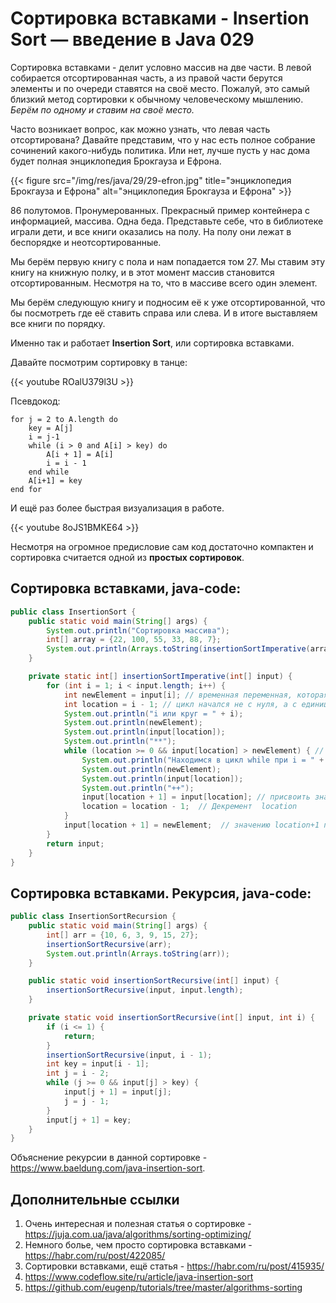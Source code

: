 # Сортировка вставками - Insertion Sort — введение в Java 029

Сортировка вставками - делит условно массив на две части. В левой собирается отсортированная часть, а из правой части берутся элементы и по очереди ставятся на своё место. Пожалуй, это самый близкий метод сортировки к обычному человеческому мышлению. _Берём по одному и ставим на своё место._

Часто возникает вопрос, как можно узнать, что левая часть отсортирована? Давайте представим, что у нас есть полное собрание сочинений какого-нибудь политика. Или нет, лучше пусть у нас дома будет полная энциклопедия Брокгауза и Ефрона.

{{< figure src="/img/res/java/29/29-efron.jpg" title="энциклопедия Брокгауза и Ефрона" alt="энциклопедия Брокгауза и Ефрона" >}}

86 полутомов. Пронумерованных. Прекрасный пример контейнера с информацией, массива. Одна беда. Представьте себе, что в библиотеке играли дети, и все книги оказались на полу. На полу они лежат в беспорядке и неотсортированные. 

Мы берём первую книгу с пола и нам попадается том 27. Мы ставим эту книгу на книжную полку, и в этот момент массив становится отсортированным. Несмотря на то, что в массиве всего один элемент.

Мы берём следующую книгу и подносим её к уже отсортированной, что бы посмотреть где её ставить справа или слева. И в итоге выставляем все книги по порядку.

Именно так и работает **Insertion Sort**, или сортировка вставками.

Давайте посмотрим сортировку в танце:

{{< youtube ROalU379l3U >}}

Псевдокод:
```code
for j = 2 to A.length do 
    key = A[j]
    i = j-1
    while (i > 0 and A[i] > key) do 
        A[i + 1] = A[i]
        i = i - 1
    end while
    A[i+1] = key
end for
```

И ещё раз более быстрая визуализация в работе. 

{{< youtube 8oJS1BMKE64 >}}

Несмотря на огромное предисловие сам код достаточно компактен и сортировка считается одной из __простых сортировок__.

## Сортировка вставками, java-code:

```java
public class InsertionSort {
    public static void main(String[] args) {
        System.out.println("Сортировка массива");
        int[] array = {22, 100, 55, 33, 88, 7};
        System.out.println(Arrays.toString(insertionSortImperative(array)));
    }

    private static int[] insertionSortImperative(int[] input) {
        for (int i = 1; i < input.length; i++) {
            int newElement = input[i]; // временная переменная, которая хранит значение
            int location = i - 1; // цикл начался не с нуля, а с единицы - location предыдущее МЕСТО от элемента массива
            System.out.println("i или круг = " + i);
            System.out.println(newElement);
            System.out.println(input[location]);
            System.out.println("**");
            while (location >= 0 && input[location] > newElement) { // пока значение от location больше значения элемента проверки
                System.out.println("Находимся в цикл while при i = " + i);
                System.out.println(newElement);
                System.out.println(input[location]);
                System.out.println("++");
                input[location + 1] = input[location]; // присвоить значению на котором был элемент проверки значение предыдущего
                location = location - 1;  // Декремент  location
            }
            input[location + 1] = newElement;  // значению location+1 передаём значение из памяти
        }
        return input;
    }
}
```

## Сортировка вставками. Рекурсия, java-code:

```java
public class InsertionSortRecursion {
    public static void main(String[] args) {
        int[] arr = {10, 6, 3, 9, 15, 27};
        insertionSortRecursive(arr);
        System.out.println(Arrays.toString(arr));
    }

    public static void insertionSortRecursive(int[] input) {
        insertionSortRecursive(input, input.length);
    }

    private static void insertionSortRecursive(int[] input, int i) {
        if (i <= 1) {
            return;
        }
        insertionSortRecursive(input, i - 1);
        int key = input[i - 1];
        int j = i - 2;
        while (j >= 0 && input[j] > key) {
            input[j + 1] = input[j];
            j = j - 1;
        }
        input[j + 1] = key;
    }
}
```

Объяснение рекурсии в данной сортировке - https://www.baeldung.com/java-insertion-sort.

## Дополнительные ссылки

1. Очень интересная и полезная статья о сортировке - https://juja.com.ua/java/algorithms/sorting-optimizing/
2. Немного болье, чем просто сортировка вставками  - https://habr.com/ru/post/422085/
3. Сортировки вставками, ещё статья - https://habr.com/ru/post/415935/
4. https://www.codeflow.site/ru/article/java-insertion-sort
5. https://github.com/eugenp/tutorials/tree/master/algorithms-sorting


